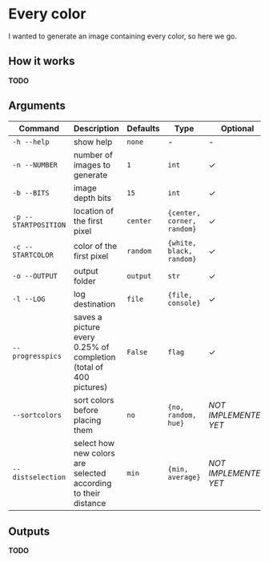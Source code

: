 # Every color

I wanted to generate an image containing every color, so here we go.

## How it works

**TODO**

## Arguments
| Command | Description | Defaults | Type | Optional |
|---|---|---|---|---|
| `-h --help` | show help | `none` | - | - |
| `-n --NUMBER` | number of images to generate | `1` | `int` | ✓ |
| `-b --BITS` | image depth bits | `15` | `int` | ✓ |
| `-p --STARTPOSITION` | location of the first pixel  | `center` | `{center, corner, random}` | ✓ |
| `-c --STARTCOLOR` | color of the first pixel | `random` | `{white, black, random}` | ✓ |
| `-o --OUTPUT` | output folder | `output` | `str` | ✓ |
| `-l --LOG` | log destination | `file` | `{file, console}` | ✓ |
| `--progresspics` | saves a picture every 0.25% of completion (total of 400 pictures) | `False` | `flag` | ✓ |
| `--sortcolors` | sort colors before placing them | `no` | `{no, random, hue}` | *NOT IMPLEMENTED YET* |
| `--distselection` | select how new colors are selected according to their distance | `min` | `{min, average}` | *NOT IMPLEMENTED YET* | 

## Outputs

**TODO**
